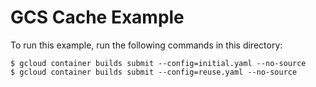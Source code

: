 # GCS Cache Example

To run this example, run the following commands in this directory:

    $ gcloud container builds submit --config=initial.yaml --no-source
    $ gcloud container builds submit --config=reuse.yaml --no-source
